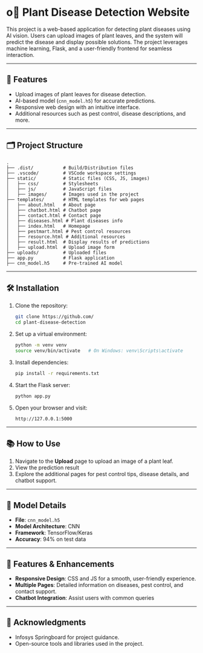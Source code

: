 # o🌿 Plant Disease Detection Website

This project is a web-based application for detecting plant diseases using AI vision. Users can upload images of plant leaves, and the system will predict the disease and display possible solutions. The project leverages machine learning, Flask, and a user-friendly frontend for seamless interaction.

---

## 🚀 Features

- Upload images of plant leaves for disease detection.
- AI-based model (`cnn_model.h5`) for accurate predictions.
- Responsive web design with an intuitive interface.
- Additional resources such as pest control, disease descriptions, and more.

---

## 🗂️ Project Structure

```
.
├── .dist/           # Build/Distribution files
├── .vscode/         # VSCode workspace settings
├── static/          # Static files (CSS, JS, images)
│   ├── css/         # Stylesheets
│   ├── js/          # JavaScript files
│   ├── images/      # Images used in the project
├── templates/       # HTML templates for web pages
│   ├── about.html   # About page
│   ├── chatbot.html # Chatbot page
│   ├── contact.html # Contact page
│   ├── diseases.html # Plant diseases info
│   ├── index.html   # Homepage
│   ├── pestmart.html # Pest control resources
│   ├── resource.html # Additional resources
│   ├── result.html  # Display results of predictions
│   ├── upload.html  # Upload image form
├── uploads/         # Uploaded files
├── app.py           # Flask application
├── cnn_model.h5     # Pre-trained AI model
```

---

## 🛠️ Installation

1. Clone the repository:

   ```bash
   git clone https://github.com/
   cd plant-disease-detection
   ```

2. Set up a virtual environment:

   ```bash
   python -m venv venv
   source venv/bin/activate   # On Windows: venv\Scripts\activate
   ```

3. Install dependencies:

   ```bash
   pip install -r requirements.txt
   ```

4. Start the Flask server:

   ```bash
   python app.py
   ```

5. Open your browser and visit:

   ```
   http://127.0.0.1:5000
   ```

---

## 📚 How to Use

1. Navigate to the **Upload** page to upload an image of a plant leaf.
2. View the prediction result 
3. Explore the additional pages for pest control tips, disease details, and chatbot support.

---

## 🧠 Model Details

- **File**: `cnn_model.h5`
- **Model Architecture**: CNN
- **Framework**: TensorFlow/Keras
- **Accuracy**: 94% on test data

---

## 🌟 Features & Enhancements

- **Responsive Design**: CSS and JS for a smooth, user-friendly experience.
- **Multiple Pages**: Detailed information on diseases, pest control, and contact support.
- **Chatbot Integration**: Assist users with common queries

---



## 🌟 Acknowledgments

- Infosys Springboard for project guidance.
- Open-source tools and libraries used in the project.



